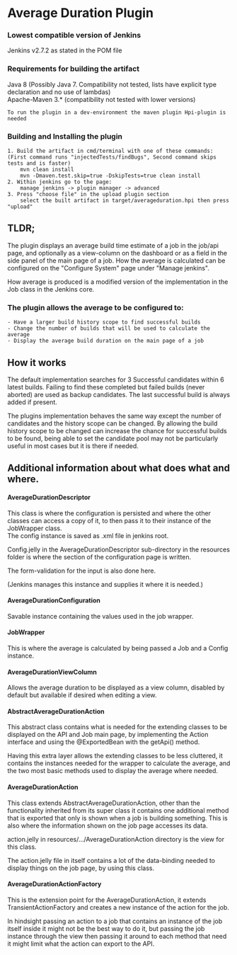 # Average Duration Plugin

### Lowest compatible version of Jenkins
Jenkins v2.7.2 as stated in the POM file
### Requirements for building the artifact
Java 8 (Possibly Java 7. Compatibility not tested, lists have explicit type declaration and no use of lambdas)<br>
Apache-Maven 3.* (compatibility not tested with lower versions)
~~~
To run the plugin in a dev-environment the maven plugin Hpi-plugin is needed
~~~
### Building and Installing the plugin
~~~
1. Build the artifact in cmd/terminal with one of these commands: 
(First command runs "injectedTests/findBugs", Second command skips tests and is faster)
    mvn clean install
    mvn -Dmaven.test.skip=true -DskipTests=true clean install
2. Within jenkins go to the page:
    manage jenkins -> plugin manager -> advanced
3. Press "choose file" in the upload plugin section
    select the built artifact in target/averageduration.hpi then press "upload"
~~~
## TLDR;
The plugin displays an average build time estimate of a job in the job/api page,
and optionally as a view-column on the dashboard or as a field in the side panel of the main page of a job.
How the average is calculated can be configured on the "Configure System" page under "Manage jenkins".

How average is produced is a modified version of the implementation in the Job class in the Jenkins core.
### The plugin allows the average to be configured to:
~~~
- Have a larger build history scope to find successful builds
- Change the number of builds that will be used to calculate the average
- Display the average build duration on the main page of a job
~~~
## How it works
The default implementation searches for 3 Successful candidates within 6 latest builds.
Failing to find these completed but failed builds (never aborted) are used as backup candidates.
The last successful build is always added if present.


The plugins implementation behaves the same way except the number of candidates and the history scope can be changed.
By allowing the build history scope to be changed can increase the chance for successful builds to be found,
being able to set the candidate pool may not be particularly useful in most cases but it is there if needed.
## Additional information about what does what and where.

#### AverageDurationDescriptor
This class is where the configuration is persisted and where the other classes can access a copy of it,
to then pass it to their instance of the JobWrapper class. <br>
The config instance is saved as .xml file in jenkins root.

Config.jelly in the AverageDurationDescriptor sub-directory in the resources folder is
where the section of the configuration page is written.

The form-validation for the input is also done here.

(Jenkins manages this instance and supplies it where it is needed.)

#### AverageDurationConfiguration
Savable instance containing the values used in the job wrapper.

#### JobWrapper
This is where the average is calculated by being passed a Job and a Config instance.

#### AverageDurationViewColumn
Allows the average duration to be displayed as a view column, 
disabled by default but available if desired when editing a view.

#### AbstractAverageDurationAction
This abstract class contains what is needed for the extending classes to be displayed on the API and Job main page,
by implementing the Action interface and using the @ExportedBean with the getApi() method.

Having this extra layer allows the extending classes to be less cluttered, 
it contains the instances needed for the wrapper to calculate the average, and the two most basic methods
used to display the average where needed.

#### AverageDurationAction
This class extends AbstractAverageDurationAction, other than the functionality inherited from its super class
it contains one additional method that is exported that only is shown when a job is building something.
This is also where the information shown on the job page accesses its data.

action.jelly in resources/.../AverageDurationAction directory is the view for this class.

The action.jelly file in itself contains a lot of the data-binding needed to display things on the job page,
by using this class.

#### AverageDurationActionFactory
This is the extension point for the AverageDurationAction, it extends TransientActionFactory and creates a new instance
of the action for the job. 

In hindsight passing an action to a job that contains an instance of the job itself inside it might not be the best way 
to do it, but passing the job instance through the view then passing it around to each method that need it might limit 
what the action can export to the API.
